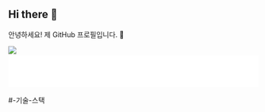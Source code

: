 ## Hi there 👋
안녕하세요! 제 GitHub 프로필입니다. 👋

<!-- animated_header.svg 파일을 중앙에 정렬하여 보여주는 예시입니다. -->

<a href="#-기술-스택">
  <img src="https://img.shields.io/badge/기술_스택_보러가기-5A67D8?style=for-the-badge"/>
</a>

<div align="center">
<img src="animated_header.svg" alt="Animated Welcome Header">
</div>



































#-기술-스택
